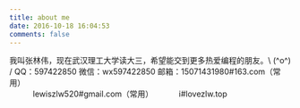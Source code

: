 ```yaml
---
title: about me
date: 2016-10-18 16:04:53
comments: false
---
```

我叫张林伟，现在武汉理工大学读大三，希望能交到更多热爱编程的朋友。\ (^o^) /
QQ：597422850
微信：wx597422850
邮箱：15071431980#163.com（常用）   
　　　lewiszlw520#gmail.com（常用）
　　　i#lovezlw.top   
